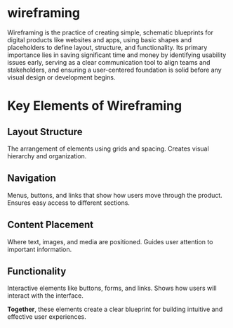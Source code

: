 # wireframing
Wireframing is the practice of creating simple, schematic blueprints for digital products like websites and apps, using basic shapes and placeholders to define layout, structure, and functionality. Its primary importance lies in saving significant time and money by identifying usability issues early, serving as a clear communication tool to align teams and stakeholders, and ensuring a user-centered foundation is solid before any visual design or development begins.

# Key Elements of Wireframing

## Layout Structure
The arrangement of elements using grids and spacing. Creates visual hierarchy and organization.

## Navigation  
Menus, buttons, and links that show how users move through the product. Ensures easy access to different sections.

## Content Placement
Where text, images, and media are positioned. Guides user attention to important information.

## Functionality
Interactive elements like buttons, forms, and links. Shows how users will interact with the interface.

**Together**, these elements create a clear blueprint for building intuitive and effective user experiences.

